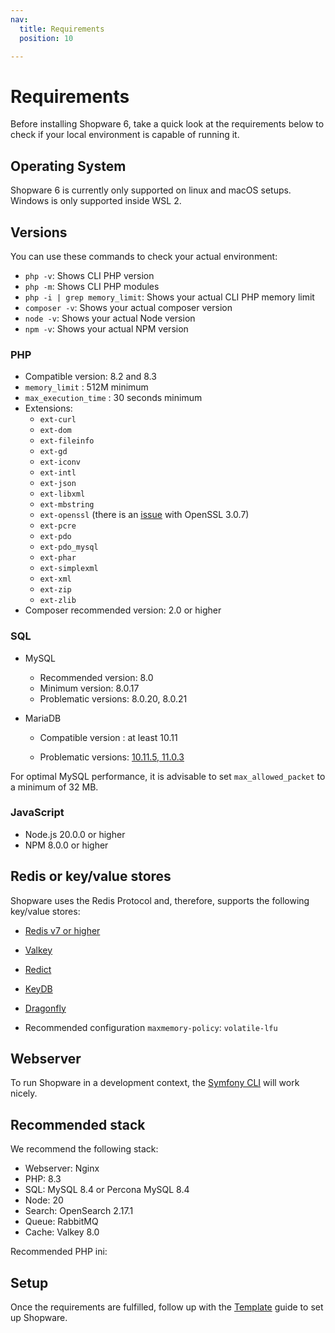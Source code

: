 ```yaml
---
nav:
  title: Requirements
  position: 10

---
```


# Requirements

Before installing Shopware 6, take a quick look at the requirements below to check if your local environment is capable of running it.

## Operating System

Shopware 6 is currently only supported on linux and macOS setups.
Windows is only supported inside WSL 2.

## Versions

You can use these commands to check your actual environment:

* `php -v`: Shows CLI PHP version
* `php -m`: Shows CLI PHP modules
* `php -i | grep memory_limit`: Shows your actual CLI PHP memory limit
* `composer -v`: Shows your actual composer version
* `node -v`: Shows your actual Node version
* `npm -v`: Shows your actual NPM version

### PHP

* Compatible version: 8.2 and 8.3
* `memory_limit` : 512M minimum
* `max_execution_time` : 30 seconds minimum
* Extensions:
  * `ext-curl`
  * `ext-dom`
  * `ext-fileinfo`
  * `ext-gd`
  * `ext-iconv`  
  * `ext-intl`
  * `ext-json`
  * `ext-libxml`
  * `ext-mbstring`  
  * `ext-openssl` (there is an [issue](https://github.com/shopware/shopware/issues/3543) with OpenSSL 3.0.7)
  * `ext-pcre`  
  * `ext-pdo`  
  * `ext-pdo_mysql`
  * `ext-phar`
  * `ext-simplexml`
  * `ext-xml`
  * `ext-zip`
  * `ext-zlib`
* Composer recommended version: 2.0 or higher

### SQL

* MySQL

  * Recommended version: 8.0
  * Minimum version: 8.0.17
  * Problematic versions: 8.0.20, 8.0.21

* MariaDB

  * Compatible version : at least 10.11

  * Problematic versions: [10.11.5, 11.0.3](https://jira.mariadb.org/browse/MDEV-31931)

For optimal MySQL performance, it is advisable to set `max_allowed_packet` to a minimum of 32 MB.

### JavaScript

* Node.js 20.0.0 or higher
* NPM 8.0.0 or higher

## Redis or key/value stores

Shopware uses the Redis Protocol and, therefore, supports the following key/value stores:

* [Redis v7 or higher](https://redis.io)
* [Valkey](https://valkey.io/)
* [Redict](https://redict.io)
* [KeyDB](https://docs.keydb.dev)
* [Dragonfly](https://www.dragonflydb.io)

* Recommended configuration `maxmemory-policy`: `volatile-lfu`

## Webserver

To run Shopware in a development context, the [Symfony CLI](https://symfony.com/doc/current/setup/symfony_server.html) will work nicely.

<PageRef page="../../resources/references/config-reference/server/apache" />
<PageRef page="../../resources/references/config-reference/server/caddy" />
<PageRef page="../../resources/references/config-reference/server/nginx" />

## Recommended stack

We recommend the following stack:

* Webserver: Nginx
* PHP: 8.3
* SQL: MySQL 8.4 or Percona MySQL 8.4
* Node: 20
* Search: OpenSearch 2.17.1
* Queue: RabbitMQ
* Cache: Valkey 8.0

Recommended PHP ini:
<PageRef page="../hosting/performance/performance-tweaks#php-config-tweaks" />

## Setup

Once the requirements are fulfilled, follow up with the [Template](template) guide to set up Shopware.
